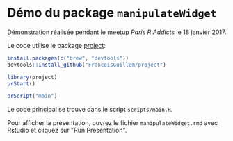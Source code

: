 # Démo du package `manipulateWidget`

Démonstration réalisée pendant le meetup *Paris R Addicts* le 18 janvier 2017.

Le code utilise le package [project](https://github.com/FrancoisGuillem/project):

```r
install.packages(c("brew", "devtools"))
devtools::install_github("FrancoisGuillem/project")

library(project)
prStart()

prScript("main")
```

Le code principal se trouve dans le script `scripts/main.R`. 

Pour afficher la présentation, ouvrez le fichier `manipulateWidget.rmd` avec Rstudio et cliquez sur "Run Presentation".